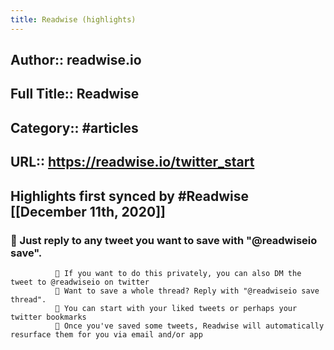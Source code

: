 ```yaml
---
title: Readwise (highlights)
---
```


## Author:: readwise.io

## Full Title:: Readwise

## Category:: #articles

## URL:: https://readwise.io/twitter_start

## Highlights first synced by #Readwise [[December 11th, 2020]]
### 💫 Just reply to any tweet you want to save with "@readwiseio save".
              🤫 If you want to do this privately, you can also DM the tweet to @readwiseio on twitter
              🧵 Want to save a whole thread? Reply with "@readwiseio save thread".
              🚀 You can start with your liked tweets or perhaps your twitter bookmarks
              🧠 Once you've saved some tweets, Readwise will automatically resurface them for you via email and/or app 
